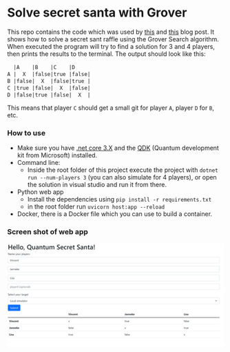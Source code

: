 # Solve secret santa with Grover

This repo contains the code which was used by [this](https://vincent.frl/quantum-secret-santa/) and [this](https://vincent.frl/quantum-secret-santa-part-2/) blog post. It shows how to solve a secret sant raffle using the Grover Search algorithm.
When executed the program will try to find a solution for 3 and 4 players, then prints the results to the terminal. The output should look like this: 
```
  |A    |B    |C    |D
A |  X  |false|true |false|
B |false|  X  |false|true |
C |true |false|  X  |false|
D |false|true |false|  X  |
```
This means that player `C` should get a small git for player `A`, player `D` for `B`, etc.

### How to use
- Make sure you have [.net core 3.X](https://dotnet.microsoft.com/download/dotnet-core) and the [QDK](https://docs.microsoft.com/en-us/quantum/quickstarts/) (Quantum development kit from Microsoft) installed.
- Command line:
  - Inside the root folder of this project execute the project with `dotnet run --num-players 3` (you can also simulate for 4 players), or open the solution in visual studio and run it from there.
- Python web app
  - Install the dependencies using `pip install -r requirements.txt`
  - in the root folder run `uvicorn host:app --reload`
- Docker, there is a Docker file which you can use to build a container.

### Screen shot of web app
![Screenshot](https://github.com/vivanwin/solve-secret-santa-with-grover/blob/main/img/Screenshot.png?raw=true)